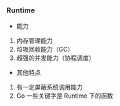 
### Runtime

* 能力

1. 内存管理能力
2. 垃圾回收能力（GC）
3. 超强的并发能力（协程调度）

* 其他特点

1. 有一定屏蔽系统调用能力
2. Go 一些关键字是 Runtime 下的函数
